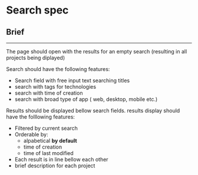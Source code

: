 # Search spec

## Brief

---

The page should open with the results for an empty search (resulting in all projects being diplayed)

Search should have the following features:
- Search field with free input text searching titles
- search with tags for technologies
- search with time of creation
- search with broad type of app ( web, desktop, mobile etc.)

Results should be displayed bellow search fields.
results display should have the folllowing features:
- Filtered by current search
- Orderable by:
    - alpabetical **by default** 
    - time of creation 
    - time of last modified 
- Each result is in line bellow each other
- brief description for each project
